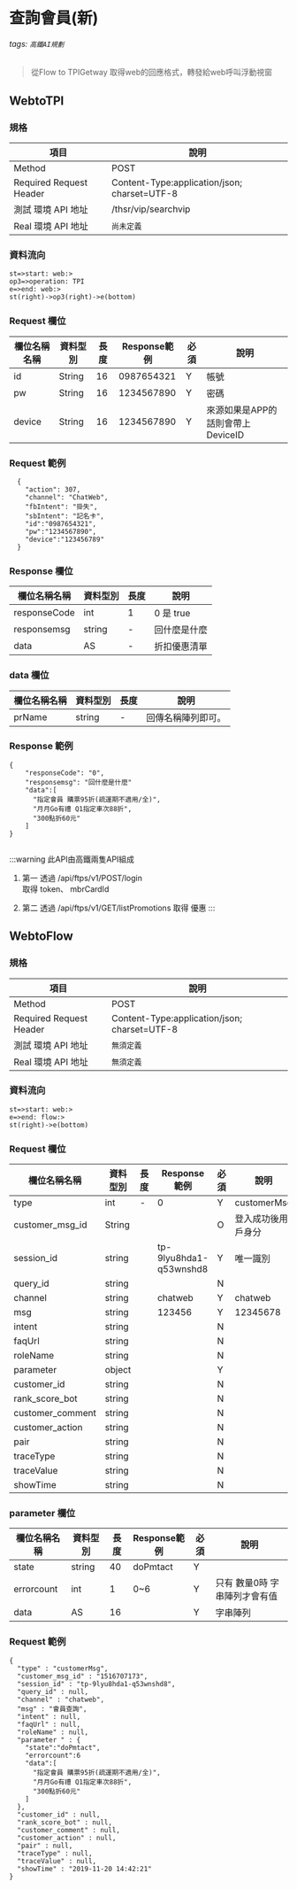 # 查詢會員(新)
###### tags: `高鐵AI規劃`
>從Flow to TPIGetway 取得web的回應格式，轉發給web呼叫浮動視窗


## WebtoTPI

### 規格

  項目 | 說明
  ---- | ---
  Method | POST
  Required Request Header |  Content-Type:application/json; charset=UTF-8
  測試 環境 API 地址 | /thsr/vip/searchvip
  Real 環境 API 地址 | `尚未定義`
  
### 資料流向
  ```flow
st=>start: web:>
op3=>operation: TPI 
e=>end: web:>
st(right)->op3(right)->e(bottom)
```

### Request 欄位

  欄位名稱名稱 | 資料型別| 長度|Response範例| 必須 | 說明
  --------- | ------- |-----| --------|--------|--------
id | String | 16 | 0987654321 | Y | 帳號
pw | String | 16 | 1234567890 | Y | 密碼
device | String | 16 | 1234567890 | Y | 來源如果是APP的話則會帶上DeviceID

### Request 範例
```
  {
    "action": 307,
    "channel": "ChatWeb",
    "fbIntent": "掛失",
    "sbIntent": "記名卡",
    "id":"0987654321",
    "pw":"1234567890",
    "device":"123456789"
  }
```
### Response 欄位

  欄位名稱名稱 | 資料型別| 長度| 說明
  --------- | ------- |-----| --------
  responseCode | int | 1 | 0 是 true 
  responsemsg | string | - | 回什麼是什麼 
  data | AS | -|折扣優惠清單
  
  
### data 欄位  

  欄位名稱名稱 | 資料型別| 長度 | 說明
  --------- | ------- |-----| --------
  prName | string | - | 回傳名稱陣列即可。


### Response 範例

```
{
    "responseCode": "0",
    "responsemsg": "回什麼是什麼"
    "data":[ 
      "指定會員 購票95折(疏運期不適用/全)",
      "月月Go有禮 Q1指定車次88折",
      "300點折60元"
    ]
}
  
```


:::warning
此API由高鐵兩隻API組成
1. 第一
透過  /api/ftps/v1/POST/login  
取得   token、  mbrCardId

2. 第二
透過  /api/ftps/v1/GET/listPromotions
取得  優惠
:::



## WebtoFlow
### 規格

  項目 | 說明
  ---- | ---
  Method | POST
  Required Request Header |  Content-Type:application/json; charset=UTF-8
  測試 環境 API 地址 | `無須定義`
  Real 環境 API 地址 | `無須定義`

### 資料流向
```flow
st=>start: web:>
e=>end: flow:>
st(right)->e(bottom)
```

### Request 欄位

欄位名稱名稱 | 資料型別| 長度|Response範例| 必須 | 說明
--------- | ------- |-----| --------|--------|--------
type | int | - | 0 | Y | customerMsg 
customer_msg_id | String | | | O | 登入成功後用戶身分 
session_id | string |  | tp-9lyu8hda1-q53wnshd8| Y | 唯一識別
query_id | string |  |  | N | 
channel | string |  | chatweb | Y | chatweb
msg | string |  | 123456 | Y | 12345678
intent | string |  |  | N | 
faqUrl | string |  |  | N | 
roleName | string |  |  | N | 
parameter  | object |  |  | Y | 
customer_id | string |  |  | N | 
rank_score_bot | string |  |  | N |
customer_comment | string |  | | N | 
customer_action | string |  | | N | 
pair | string |  | | N | 
traceType | string |  | | N | 
traceValue | string |  | | N | 
showTime | string |  | | N | 

### parameter  欄位
欄位名稱名稱 | 資料型別| 長度|Response範例| 必須 | 說明
--------- | ------- |-----| --------|--------|--------
state | string | 40 | doPmtact | Y 
errorcount | int | 1 | 0~6 | Y | 只有 數量0時 字串陣列才會有值
data | AS | 16 |  | Y | 字串陣列



### Request 範例
```
{
  "type" : "customerMsg",
  "customer_msg_id" : "1516707173",
  "session_id" : "tp-9lyu8hda1-q53wnshd8",
  "query_id" : null,
  "channel" : "chatweb",
  "msg" : "會員查詢",
  "intent" : null,
  "faqUrl" : null,
  "roleName" : null,
  "parameter " : {
    "state":"doPmtact",
    "errorcount":6
    "data":[ 
      "指定會員 購票95折(疏運期不適用/全)",
      "月月Go有禮 Q1指定車次88折",
      "300點折60元"
    ]
  },
  "customer_id" : null,
  "rank_score_bot" : null,
  "customer_comment" : null,
  "customer_action" : null,
  "pair" : null,
  "traceType" : null,
  "traceValue" : null,
  "showTime" : "2019-11-20 14:42:21"
}
```
